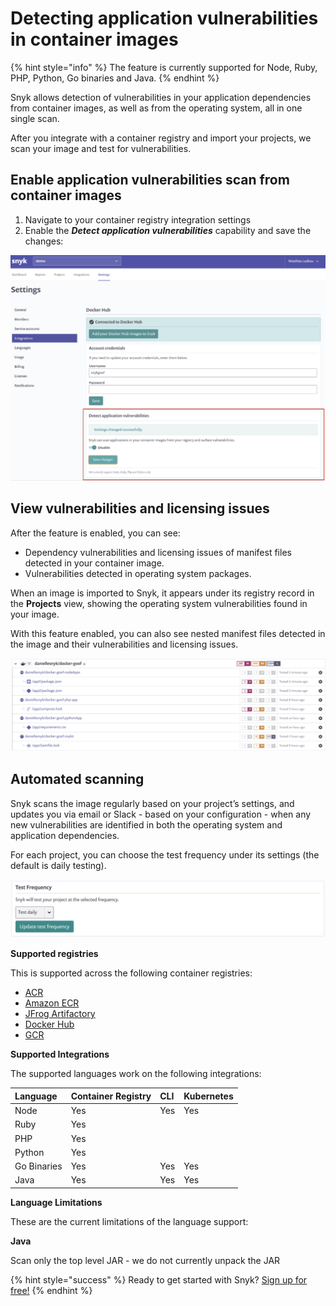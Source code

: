 # Detecting application vulnerabilities in container images

{% hint style="info" %}
The feature is currently supported for Node, Ruby, PHP, Python, Go binaries and Java.
{% endhint %}

Snyk allows detection of vulnerabilities in your application dependencies from container images, as well as from the operating system, all in one single scan.

After you integrate with a container registry and import your projects, we scan your image and test for vulnerabilities.

## Enable application vulnerabilities scan from container images

1. Navigate to your container registry integration settings
2. Enable the _**Detect application vulnerabilities**_ capability and save the changes:

![](../../.gitbook/assets/mceclip1%20%281%29.png/)

## View vulnerabilities and licensing issues

After the feature is enabled, you can see:

* Dependency vulnerabilities and licensing issues of manifest files detected in your container image.
* Vulnerabilities detected in operating system packages.

When an image is imported to Snyk, it appears under its registry record in the **Projects** view, showing the operating system vulnerabilities found in your image.

With this feature enabled, you can also see nested manifest files detected in the image and their vulnerabilities and licensing issues.

![](../../.gitbook/assets/mceclip2%20%281%29%20%281%29%20%281%29%20%283%29%20%283%29%20%284%29%20%286%29%20%281%29%20%287%29.png/)

## Automated scanning

Snyk scans the image regularly based on your project’s settings, and updates you via email or Slack - based on your configuration - when any new vulnerabilities are identified in both the operating system and application dependencies.

For each project, you can choose the test frequency under its settings \(the default is daily testing\).

![](../../.gitbook/assets/mceclip3%20%281%29.png/)

**Supported registries**

This is supported across the following container registries:

* [ACR](snyk-container/image-scanning-library/acr-image-scanning/)
* [Amazon ECR](snyk-container/image-scanning-library/ecr-image-scanning/) 
* [JFrog Artifactory](snyk-container/image-scanning-library/jfrog-artifactory-image-scanning/)
* [Docker Hub](snyk-container/image-scanning-library/docker-hub-image-scanning/) 
* [GCR](snyk-container/image-scanning-library/gcr-image-scanning/)

**Supported Integrations**

The supported languages work on the following integrations:

| **Language** | **Container Registry** | **CLI** | **Kubernetes** |
| :--- | :--- | :--- | :--- |
| Node | Yes | Yes | Yes |
| Ruby | Yes |  |  |
| PHP | Yes |  |  |
| Python | Yes |  |  |
| Go Binaries | Yes | Yes | Yes |
| Java | Yes | Yes | Yes |

**Language Limitations**

These are the current limitations of the language support:

**Java**

Scan only the top level JAR - we do not currently unpack the JAR

{% hint style="success" %}
Ready to get started with Snyk? [Sign up for free!](https://snyk.io/login?cta=sign-up&loc=footer&page=support_docs_page)
{% endhint %}

